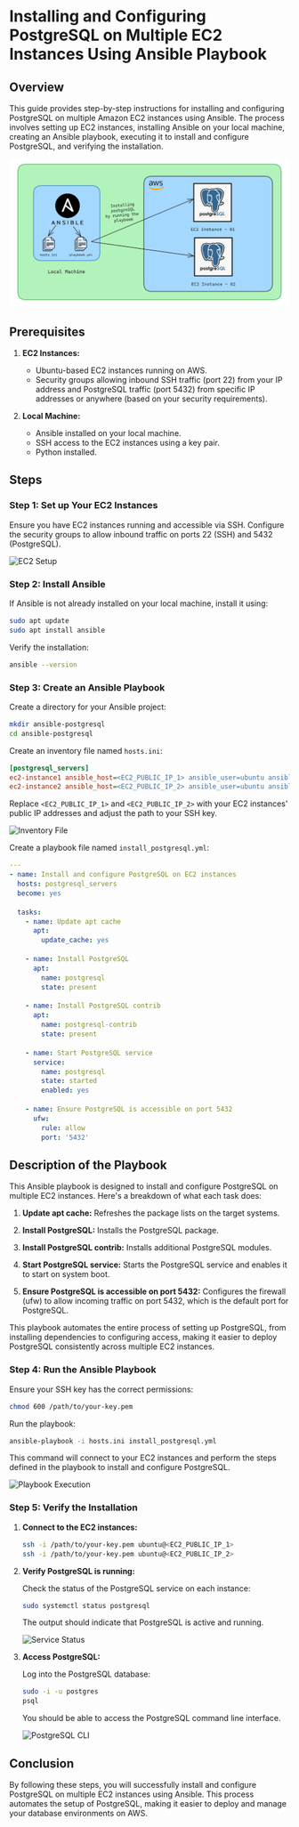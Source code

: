 # Installing and Configuring PostgreSQL on Multiple EC2 Instances Using Ansible Playbook

## Overview

This guide provides step-by-step instructions for installing and configuring PostgreSQL on multiple Amazon EC2 instances using Ansible. The process involves setting up EC2 instances, installing Ansible on your local machine, creating an Ansible playbook, executing it to install and configure PostgreSQL, and verifying the installation.

![alt text](./images/postgresql-diagram.png)

## Prerequisites

1. **EC2 Instances:**
   - Ubuntu-based EC2 instances running on AWS.
   - Security groups allowing inbound SSH traffic (port 22) from your IP address and PostgreSQL traffic (port 5432) from specific IP addresses or anywhere (based on your security requirements).

2. **Local Machine:**
   - Ansible installed on your local machine.
   - SSH access to the EC2 instances using a key pair.
   - Python installed.

## Steps

### Step 1: Set up Your EC2 Instances

Ensure you have EC2 instances running and accessible via SSH. Configure the security groups to allow inbound traffic on ports 22 (SSH) and 5432 (PostgreSQL).

![EC2 Setup](https://raw.githubusercontent.com/Konami33/Ansible-Labs/main/lab%2003/images/pg-01.png)

### Step 2: Install Ansible

If Ansible is not already installed on your local machine, install it using:

```bash
sudo apt update
sudo apt install ansible
```

Verify the installation:

```bash
ansible --version
```

### Step 3: Create an Ansible Playbook

Create a directory for your Ansible project:

```bash
mkdir ansible-postgresql
cd ansible-postgresql
```

Create an inventory file named `hosts.ini`:

```ini
[postgresql_servers]
ec2-instance1 ansible_host=<EC2_PUBLIC_IP_1> ansible_user=ubuntu ansible_ssh_private_key_file=/path/to/your-key.pem
ec2-instance2 ansible_host=<EC2_PUBLIC_IP_2> ansible_user=ubuntu ansible_ssh_private_key_file=/path/to/your-key.pem
```

Replace `<EC2_PUBLIC_IP_1>` and `<EC2_PUBLIC_IP_2>` with your EC2 instances' public IP addresses and adjust the path to your SSH key.

![Inventory File](https://raw.githubusercontent.com/Konami33/Ansible-Labs/main/lab%2003/images/pg-02.png)

Create a playbook file named `install_postgresql.yml`:

```yaml
---
- name: Install and configure PostgreSQL on EC2 instances
  hosts: postgresql_servers
  become: yes

  tasks:
    - name: Update apt cache
      apt:
        update_cache: yes

    - name: Install PostgreSQL
      apt:
        name: postgresql
        state: present

    - name: Install PostgreSQL contrib
      apt:
        name: postgresql-contrib
        state: present

    - name: Start PostgreSQL service
      service:
        name: postgresql
        state: started
        enabled: yes

    - name: Ensure PostgreSQL is accessible on port 5432
      ufw:
        rule: allow
        port: '5432'
```

## Description of the Playbook

This Ansible playbook is designed to install and configure PostgreSQL on multiple EC2 instances. Here's a breakdown of what each task does:

1. **Update apt cache:** Refreshes the package lists on the target systems.

2. **Install PostgreSQL:** Installs the PostgreSQL package.

3. **Install PostgreSQL contrib:** Installs additional PostgreSQL modules.

4. **Start PostgreSQL service:** Starts the PostgreSQL service and enables it to start on system boot.

5. **Ensure PostgreSQL is accessible on port 5432:** Configures the firewall (ufw) to allow incoming traffic on port 5432, which is the default port for PostgreSQL.

This playbook automates the entire process of setting up PostgreSQL, from installing dependencies to configuring access, making it easier to deploy PostgreSQL consistently across multiple EC2 instances.

### Step 4: Run the Ansible Playbook

Ensure your SSH key has the correct permissions:

```bash
chmod 600 /path/to/your-key.pem
```

Run the playbook:

```bash
ansible-playbook -i hosts.ini install_postgresql.yml
```

This command will connect to your EC2 instances and perform the steps defined in the playbook to install and configure PostgreSQL.

![Playbook Execution](https://raw.githubusercontent.com/Konami33/Ansible-Labs/main/lab%2003/images/pg-04.png)

### Step 5: Verify the Installation

1. **Connect to the EC2 instances:**

   ```bash
   ssh -i /path/to/your-key.pem ubuntu@<EC2_PUBLIC_IP_1>
   ssh -i /path/to/your-key.pem ubuntu@<EC2_PUBLIC_IP_2>
   ```

2. **Verify PostgreSQL is running:**

   Check the status of the PostgreSQL service on each instance:

   ```bash
   sudo systemctl status postgresql
   ```

   The output should indicate that PostgreSQL is active and running.

   ![Service Status](https://raw.githubusercontent.com/Konami33/Ansible-Labs/main/lab%2003/images/pg-05.png)

3. **Access PostgreSQL:**

   Log into the PostgreSQL database:

   ```bash
   sudo -i -u postgres
   psql
   ```

   You should be able to access the PostgreSQL command line interface.

   ![PostgreSQL CLI](https://raw.githubusercontent.com/Konami33/Ansible-Labs/main/lab%2003/images/pg-06.png)

## Conclusion

By following these steps, you will successfully install and configure PostgreSQL on multiple EC2 instances using Ansible. This process automates the setup of PostgreSQL, making it easier to deploy and manage your database environments on AWS.